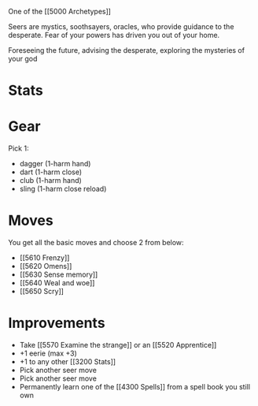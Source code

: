 One of the [[5000 Archetypes]]

Seers are mystics, soothsayers, oracles, who provide guidance to the desperate. Fear of your powers has driven you out of your home. 

Foreseeing the future, advising the desperate, exploring the mysteries of your god

# Stats


# Gear
Pick 1:
- dagger (1-harm hand)
- dart (1-harm close)
- club (1-harm hand)
- sling (1-harm close reload)

# Moves
You get all the basic moves and choose 2 from below:

- [[5610 Frenzy]]
- [[5620 Omens]]
- [[5630 Sense memory]]
- [[5640 Weal and woe]]
- [[5650 Scry]]

# Improvements
- Take [[5570 Examine the strange]] or an [[5520 Apprentice]]
- +1 eerie (max +3)
- +1 to any other [[3200 Stats]]
- Pick another seer move
- Pick another seer move
- Permanently learn one of the [[4300 Spells]] from a spell book you still own